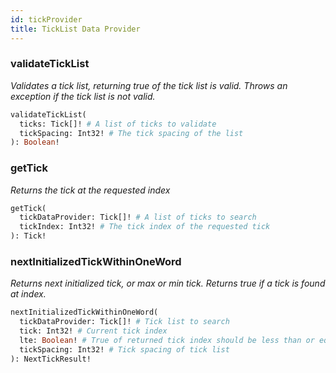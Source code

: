 ```yaml
---
id: tickProvider
title: TickList Data Provider
---
```


### validateTickList

_Validates a tick list, returning true of the tick list is valid. Throws an exception if the tick list is not valid._

```graphql
validateTickList(
  ticks: Tick[]! # A list of ticks to validate
  tickSpacing: Int32! # The tick spacing of the list
): Boolean!
```

### getTick

_Returns the tick at the requested index_

```graphql
getTick(
  tickDataProvider: Tick[]! # A list of ticks to search
  tickIndex: Int32! # The tick index of the requested tick
): Tick!
```

### nextInitializedTickWithinOneWord

_Returns next initialized tick, or max or min tick. Returns true if a tick is found at index._

```graphql
nextInitializedTickWithinOneWord(
  tickDataProvider: Tick[]! # Tick list to search
  tick: Int32! # Current tick index
  lte: Boolean! # True of returned tick index should be less than or equal to current tick index
  tickSpacing: Int32! # Tick spacing of tick list
): NextTickResult!
```